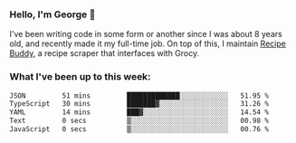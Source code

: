 ### Hello, I'm George 👋

I've been writing code in some form or another since I was about 8 years old, and recently made it my full-time job. On top of this, I maintain [Recipe Buddy](https://github.com/georgegebbett/recipe-buddy), a recipe scraper that interfaces with Grocy.  

<!--
**georgegebbett/georgegebbett** is a ✨ _special_ ✨ repository because its `README.md` (this file) appears on your GitHub profile.

Here are some ideas to get you started:

- 🔭 I’m currently working on ...
- 🌱 I’m currently learning ...
- 👯 I’m looking to collaborate on ...
- 🤔 I’m looking for help with ...
- 💬 Ask me about ...
- 📫 How to reach me: ...
- 😄 Pronouns: ...
- ⚡ Fun fact: ...
-->

### What I've been up to this week:
<!--START_SECTION:waka-->

```txt
JSON         51 mins         █████████████░░░░░░░░░░░░   51.95 %
TypeScript   30 mins         ███████▓░░░░░░░░░░░░░░░░░   31.26 %
YAML         14 mins         ███▓░░░░░░░░░░░░░░░░░░░░░   14.54 %
Text         0 secs          ▒░░░░░░░░░░░░░░░░░░░░░░░░   00.98 %
JavaScript   0 secs          ▒░░░░░░░░░░░░░░░░░░░░░░░░   00.76 %
```

<!--END_SECTION:waka-->

